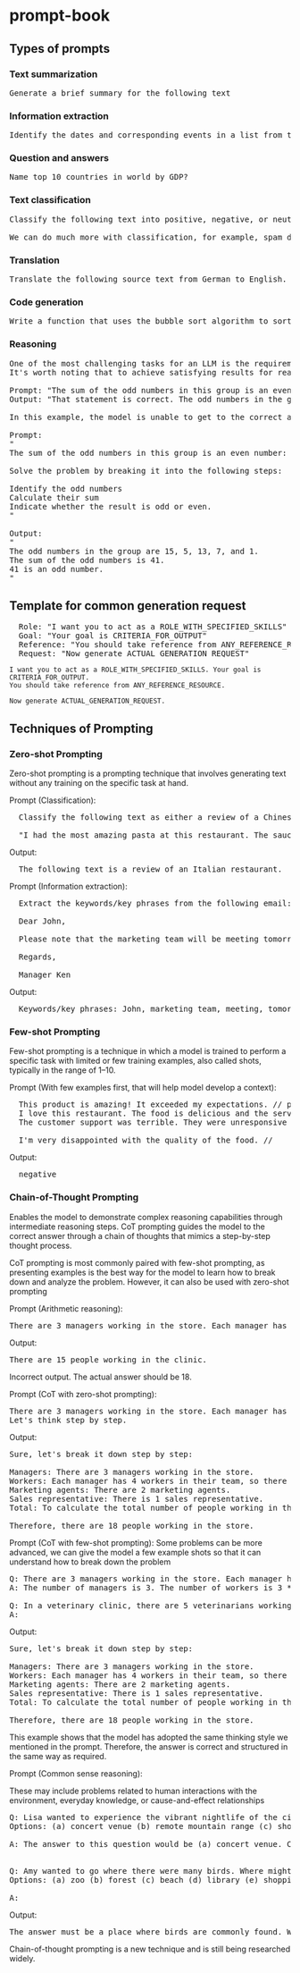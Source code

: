 # prompt-book

## Types of prompts

### Text summarization
<pre>
Generate a brief summary for the following text
</pre>

### Information extraction
<pre>
Identify the dates and corresponding events in a list from the text above.
</pre>

### Question and answers
<pre>
Name top 10 countries in world by GDP?
</pre>

### Text classification
<pre>
Classify the following text into positive, negative, or neutral sentiment.

We can do much more with classification, for example, spam detection, topic classification, intent classification, and more.
</pre>

### Translation
<pre>
Translate the following source text from German to English.
</pre>

### Code generation
<pre>
Write a function that uses the bubble sort algorithm to sort a list of integers in ascending order.
</pre>

### Reasoning
<pre>
One of the most challenging tasks for an LLM is the requirement of reasoning. Reasoning is a fascinating area as it allows for complex applications to arise from LLMs. 
It's worth noting that to achieve satisfying results for reasoning tasks, we need to use advanced prompting techniques.

Prompt: "The sum of the odd numbers in this group is an even number: 15, 32, 5, 13, 82, 7, 1."
Output: "That statement is correct. The odd numbers in the group are 15, 5, 13, 7, and 1, and their sum is 41, which is an even number. The even numbers in the group are 32 and 82."

In this example, the model is unable to get to the correct answer. Let's try a different prompt for the same example.

Prompt: 
"
The sum of the odd numbers in this group is an even number: 15, 32, 5, 13, 82, 7, 1. 

Solve the problem by breaking it into the following steps:

Identify the odd numbers
Calculate their sum
Indicate whether the result is odd or even.
"

Output: 
"
The odd numbers in the group are 15, 5, 13, 7, and 1.
The sum of the odd numbers is 41.
41 is an odd number.
"
</pre>

## Template for common generation request
<pre>
  Role: "I want you to act as a ROLE_WITH_SPECIFIED_SKILLS"
  Goal: "Your goal is CRITERIA_FOR_OUTPUT"
  Reference: "You should take reference from ANY_REFERENCE_RESOURCE"
  Request: "Now generate ACTUAL_GENERATION_REQUEST"
</pre>

```
I want you to act as a ROLE_WITH_SPECIFIED_SKILLS. Your goal is CRITERIA_FOR_OUTPUT.
You should take reference from ANY_REFERENCE_RESOURCE.

Now generate ACTUAL_GENERATION_REQUEST.

```

## Techniques of Prompting

### Zero-shot Prompting

Zero-shot prompting is a prompting technique that involves generating text without any training on the specific task at hand.

Prompt (Classification):
<pre>
  Classify the following text as either a review of a Chinese restaurant or a review of an Italian restaurant.

  "I had the most amazing pasta at this restaurant. The sauce was perfectly seasoned and the noodles were cooked to perfection."
</pre>

Output:
<pre>
  The following text is a review of an Italian restaurant.
</pre>

Prompt (Information extraction):
<pre>
  Extract the keywords/key phrases from the following email:

  Dear John,
  
  Please note that the marketing team will be meeting tomorrow at noon to discuss the Q3 plans. We will be creating our to-dos and assigning priorities. You are responsible for taking the meeting notes, so please make sure to attend.
  
  Regards,
  
  Manager Ken
</pre>

Output:
<pre>
  Keywords/key phrases: John, marketing team, meeting, tomorrow, noon, Q3 plans, to-dos, assigning priorities, meeting notes, attend, Manager.
</pre>

### Few-shot Prompting

Few-shot prompting is a technique in which a model is trained to perform a specific task with limited or few training examples, also called shots, typically in the range of 1–10.

Prompt (With few examples first, that will help model develop a context):
<pre>
  This product is amazing! It exceeded my expectations. // positive
  I love this restaurant. The food is delicious and the service is excellent. // positive
  The customer support was terrible. They were unresponsive and rude. // negative
  
  I'm very disappointed with the quality of the food. //
</pre>

Output:
<pre>
  negative
</pre>

### Chain-of-Thought Prompting

Enables the model to demonstrate complex reasoning capabilities through intermediate reasoning steps.
CoT prompting guides the model to the correct answer through a chain of thoughts that mimics a step-by-step thought process.

CoT prompting is most commonly paired with few-shot prompting, as presenting examples is the best way for the model to learn how to break down and analyze the problem. However, it can also be used with zero-shot prompting

Prompt (Arithmetic reasoning):
<pre>
There are 3 managers working in the store. Each manager has a team of 4 workers. There are also 2 marketing agents and 1 sales representative. How many people are working in the store?
</pre>

Output:
<pre>
There are 15 people working in the clinic.
</pre>

Incorrect output. The actual answer should be 18.

Prompt (CoT with zero-shot prompting):
<pre>
There are 3 managers working in the store. Each manager has a team of 4 workers. There are also 2 marketing agents and 1 sales representative. How many people are working in the store?
Let's think step by step.
</pre>

Output:
<pre>
Sure, let's break it down step by step:

Managers: There are 3 managers working in the store.
Workers: Each manager has 4 workers in their team, so there are 3 managers * 4 workers = 12 workers in total.
Marketing agents: There are 2 marketing agents.
Sales representative: There is 1 sales representative.
Total: To calculate the total number of people working in the store, we add the number of managers, workers, marketing agents, and sales representatives: 3 managers + 12 workers + 2 marketing agents + 1 sales representative = 18 people.

Therefore, there are 18 people working in the store.
</pre>

Prompt (CoT with few-shot prompting):
Some problems can be more advanced, we can give the model a few example shots so that it can understand how to break down the problem
<pre>
Q: There are 3 managers working in the store. Each manager has a team of 4 workers. There are also 2 marketing agents and 1 sales representative. How many people are working in the store?
A: The number of managers is 3. The number of workers is 3 * 4, which is 12. The number of marketing agents is 2. The number of sales representatives is 1. So the total number of people working in the clinic is 3 + 12 + 2 + 1, which is 18.

Q: In a veterinary clinic, there are 5 veterinarians working. Each veterinarian has 3 veterinary technicians assisting them. Additionally, there are 2 groomers and 1 office manager. How many people are working in the veterinary clinic?
A:
</pre>

Output:
<pre>
Sure, let's break it down step by step:

Managers: There are 3 managers working in the store.
Workers: Each manager has 4 workers in their team, so there are 3 managers * 4 workers = 12 workers in total.
Marketing agents: There are 2 marketing agents.
Sales representative: There is 1 sales representative.
Total: To calculate the total number of people working in the store, we add the number of managers, workers, marketing agents, and sales representatives: 3 managers + 12 workers + 2 marketing agents + 1 sales representative = 18 people.

Therefore, there are 18 people working in the store.
</pre>

This example shows that the model has adopted the same thinking style we mentioned in the prompt. Therefore, the answer is correct and structured in the same way as required.

Prompt (Common sense reasoning):

These may include problems related to human interactions with the environment, everyday knowledge, or cause-and-effect relationships

<pre>
Q: Lisa wanted to experience the vibrant nightlife of the city. Where might she go?
Options: (a) concert venue (b) remote mountain range (c) shopping mall (d) library (e) construction site

A: The answer to this question would be (a) concert venue. Concert venues often host live performances, including music concerts, which are popular nightlife attractions in cities. They offer a lively atmosphere and an opportunity to enjoy music and entertainment late into the night.


Q: Amy wanted to go where there were many birds. Where might she go?
Options: (a) zoo (b) forest (c) beach (d) library (e) shopping mall

A:
</pre>

Output:
<pre>
The answer must be a place where birds are commonly found. While birds can be found in various locations, the most likely option would be (b) forest, as forests are known to be habitats for a variety of bird species.
</pre>

Chain-of-thought prompting is a new technique and is still being researched widely.








